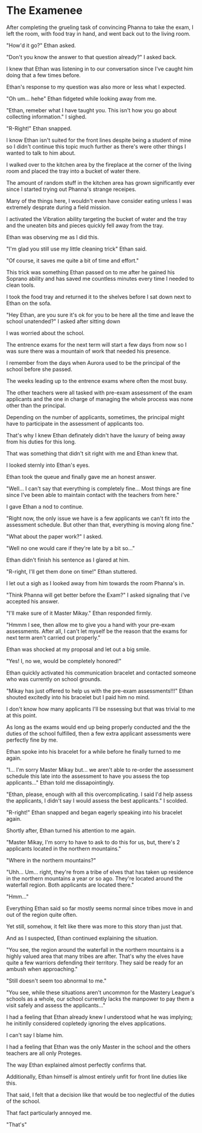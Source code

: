 # The Examenee

After completing the grueling task of convincing Phanna to take the exam, I left the room, with food tray in hand, and went back out to the living room.

"How'd it go?" Ethan asked.

"Don't you know the answer to that question already?" I asked back.

I knew that Ethan was listening in to our conversation since I've caught him doing that a few times before.

Ethan's response to my question was also more or less what I expected.

"Oh um... hehe" Ethan fidgeted while looking away from me.

"Ethan, remeber what I have taught you. This isn't how you go about collecting information." I sighed.

"R-Right!" Ethan snapped. 

I know Ethan isn't suited for the front lines despite being a student of mine so I didn't continue this topic much further as there's were other things I wanted to talk to him about.

I walked over to the kitchen area by the fireplace at the corner of the living room and placed the tray into a bucket of water there.

The amount of random stuff in the kitchen area has grown significantly ever since I started trying out Phanna's strange receipes.

Many of the things here, I wouldn't even have consider eating unless I was extremely desprate during a field mission.

I activated the Vibration ability targeting the bucket of water and the tray and the uneaten bits and pieces quickly fell away from the tray.

Ethan was observing me as I did this.

"I'm glad you still use my little cleaning trick" Ethan said.

"Of course, it saves me quite a bit of time and effort."

This trick was something Ethan passed on to me after he gained his Soprano ability and has saved me countless minutes every time I needed to clean tools.

I took the food tray and returned it to the shelves before I sat down next to Ethan on the sofa.

"Hey Ethan, are you sure it's ok for you to be here all the time and leave the school unatended?" I asked after sitting down

I was worried about the school.

The entrence exams for the next term will start a few days from now so I was sure there was a mountain of work that needed his presence.

I remember from the days when Aurora used to be the principal of the school before she passed.

The weeks leading up to the entrence exams where often the most busy.

The other teachers were all tasked with pre-exam assessment of the exam applicants and the one in charge of managing the whole process was none other than the principal.

Depending on the number of applicants, sometimes, the principal might have to participate in the assessment of applicants too.

That's why I knew Ethan definately didn't have the luxury of being away from his duties for this long.

That was something that didn't sit right with me and Ethan knew that.

I looked sternly into Ethan's eyes.

Ethan took the queue and finally gave me an honest answer.

"Well... I can't say that everything is completely fine... Most things are fine since I've been able to maintain contact with the teachers from here."

I gave Ethan a nod to continue.

"Right now, the only issue we have is a few applicants we can't fit into the assessment schedule. But other than that, everything is moving along fine."

"What about the paper work?" I asked.

"Well no one would care if they're late by a bit so..."

Ethan didn't finish his sentence as I glared at him.

"R-right, I'll get them done on time!" Ethan stuttered.

I let out a sigh as I looked away from him towards the room Phanna's in.

"Think Phanna will get better before the Exam?" I asked signaling that i've accepted his answer.

"I'll make sure of it Master Mikay." Ethan responded firmly. 

"Hmmm I see, then allow me to give you a hand with your pre-exam assessments. After all, I can't let myself be the reason that the exams for next term aren't carried out properly."

Ethan was shocked at my proposal and let out a big smile.

"Yes! I, no we, would be completely honored!"

Ethan quickly activated his communication bracelet and contacted someone who was currently on school grounds.

"Mikay has just offered to help us with the pre-exam assessments!!!" Ethan shouted excitedly into his bracelet but I paid him no mind. 

I don't know how many applicants I'll be nssessing but that was trivial to me at this point.

As long as the exams would end up being properly conducted and the the duties of the school fulfilled, then a few extra applicant assessments were perfectly fine by me.

Ethan spoke into his bracelet for a while before he finally turned to me again. 

"I... I'm sorry Master Mikay but... we aren't able to re-order the assessment schedule this late into the assessment to have you assess the top applicants..." Ethan told me dissapointingly.

"Ethan, please, enough with all this overcomplicating. I said I'd help assess the applicants, I didn't say I would assess the best applicants." I scolded. 

"R-right!" Ethan snapped and began eagerly speaking into his bracelet again. 

Shortly after, Ethan turned his attention to me again.

"Master Mikay, I'm sorry to have to ask to do this for us, but, there's 2 applicants located in the northern mountains."

"Where in the northern mountains?"

"Uhh... Um... right, they're from a tribe of elves that has taken up residence in the northern mountains a year or so ago. They're located around the waterfall region. Both applicants are located there."

"Hmm..." 

Everything Ethan said so far mostly seems normal since tribes move in and out of the region quite often.

Yet still, somehow, it felt like there was more to this story than just that.

And as I suspected, Ethan continued explaining the situation.

"You see, the region around the waterfall in the northern mountains is a highly valued area that many tribes are after. That's why the elves have quite a few warriors defending their territory. They said be ready for an ambush when approaching."

"Still doesn't seem too abnormal to me."

"You see, while these situations aren't uncommon for the Mastery League's schools as a whole, our school currently lacks the manpower to pay them a visit safely and assess the applicants..."

I had a feeling that Ethan already knew I understood what he was implying; he initinlly considered copletedy ignoring the elves applications. 

I can't say I blame him.

I had a feeling that Ethan was the only Master in the school and the others teachers are all only Proteges.

The way Ethan explained almost perfectly confirms that.

Additionally, Ethan himself is almost entirely unfit for front line duties like this.

That said, I felt that a decision like that would be too neglectful of the duties of the school.

That fact particularly annoyed me.

"That's"
